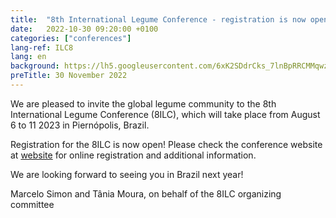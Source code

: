 ```yaml
---
title:  "8th International Legume Conference - registration is now open"
date:   2022-10-30 09:20:00 +0100
categories: ["conferences"]
lang-ref: ILC8
lang: en
background: https://lh5.googleusercontent.com/6xK2SDdrCks_7lnBpRRCMMqwzFmDFDqZ5RsXPBjtteooWYQjrmLvHYHTclmDh7jwM9zRu_vsQV1UdT0ESBpLRtEV_CeX0CSNUqQeVJPo41tgqztTKxZfbmJHxKgkLQ5KdARgQ7SOwy_iDzKjYH9huM3tCZhtrwDd2Ng9Zqrccg53oms2FduHzw=w1280
preTitle: 30 November 2022
---
```


We are pleased to invite the global legume community to the 8th International Legume Conference (8ILC), which will take place from August 6 to 11 2023 in Piernópolis, Brazil. 
 
Registration for the 8ILC is now open! Please check the conference website at [website](https://www.8ilc.com/) for online registration and additional information.
 
We are looking forward to seeing you in Brazil next year!
 
Marcelo Simon and Tânia Moura, on behalf of the 8ILC organizing committee

